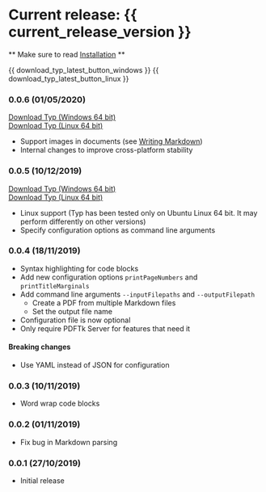 # Current release: {{ current_release_version }}

** Make sure to read [Installation](./usage/installation.md) **

{{ download_typ_latest_button_windows }}
{{ download_typ_latest_button_linux }}

### 0.0.6 (01/05/2020)

<a href="{{ r_0_0_6_windows }}">Download Typ (Windows 64 bit)</a>
<br />
<a href="{{ r_0_0_6_linux }}">Download Typ (Linux 64 bit)</a>

- Support images in documents (see [Writing Markdown](../usage/writing-markdown))
- Internal changes to improve cross-platform stability

### 0.0.5 (10/12/2019)

<a href="{{ r_0_0_5_windows }}">Download Typ (Windows 64 bit)</a>
<br />
<a href="{{ r_0_0_5_linux }}">Download Typ (Linux 64 bit)</a>

- Linux support (Typ has been tested only on Ubuntu Linux 64 bit. It may perform differently on other versions)
- Specify configuration options as command line arguments

### 0.0.4 (18/11/2019)

- Syntax highlighting for code blocks
- Add new configuration options `printPageNumbers` and `printTitleMarginals`
- Add command line arguments `--inputFilepaths` and `--outputFilepath`
    - Create a PDF from multiple Markdown files
    - Set the output file name
- Configuration file is now optional
- Only require PDFTk Server for features that need it

#### Breaking changes

- Use YAML instead of JSON for configuration


### 0.0.3 (10/11/2019)

- Word wrap code blocks


### 0.0.2 (01/11/2019)

- Fix bug in Markdown parsing


### 0.0.1 (27/10/2019)

- Initial release

